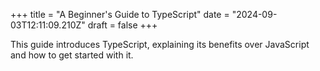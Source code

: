 +++
title = "A Beginner's Guide to TypeScript"
date = "2024-09-03T12:11:09.210Z"
draft = false
+++

  This guide introduces TypeScript, explaining its benefits over JavaScript and how to get started with it.
        